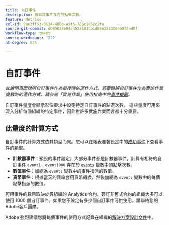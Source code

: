 ```yaml
---
title: 自訂事件
description: 有自訂事件存在的點擊次數。
feature: Metrics
exl-id: 9ae3ff53-8634-466a-a9f6-786c1e62c2fa
source-git-commit: d095628e94a45221815b1d08e35132de09f5ed8f
workflow-type: tm+mt
source-wordcount: '222'
ht-degree: 83%

---
```


# 自訂事件

*此說明頁面說明自訂事件作為量度時的運作方式。若要瞭解自訂事件作為實施作業變數時的運作方式，請參閱「實施作業」使用指南中的[事件概觀](/help/implement/vars/page-vars/events/events-overview.md)。*

自訂事件[量度](overview.md)會顯示影像要求中設定特定自訂事件的點選次數。 這些量度可用來深入分析每個組織的特定事件，因此對許多實施作業而言都十分重要。

## 此量度的計算方式

自訂事件的計算方式依其類型而異。您可以在報表套裝設定中的[成功事件](/help/admin/admin/c-manage-report-suites/c-edit-report-suites/conversion-var-admin/c-success-events/success-event.md)下查看事件的類型。

* **計數器事件**：預設的事件設定。大部分事件都是計數器事件。計算有相符的自訂事件 `event1` - `event1000` 存在於 [`events`](/help/implement/vars/page-vars/events/events-overview.md) 變數中的點擊次數。
* **數值事件**：加總為 `events` 變數中的事件指派的數值。
* **貨幣事件**：根據當天的匯率套用貨幣轉換，然後加總為 `events` 變數中的每個點擊指派的數值。

可用事件的數目取決於貴組織的 Analytics 合約。簽訂非舊式合約的組織大多可以使用 1000 個自訂事件。如果您不確定有多少個自訂事件可供使用，請聯絡您的Adobe客戶團隊。

Adobe 強烈建議您將每個事件的使用方式記錄在組織的[解決方案設計文件](/help/implement/prepare/solution-design.md)中。
